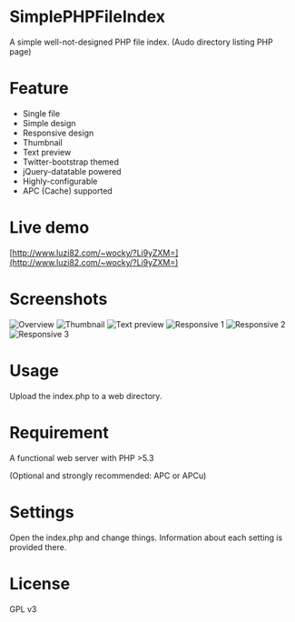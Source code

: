 SimplePHPFileIndex
==================

A simple well-not-designed PHP file index. (Audo directory listing PHP page)

Feature
==================

* Single file
* Simple design
* Responsive design
* Thumbnail
* Text preview
* Twitter-bootstrap themed
* jQuery-datatable powered
* Highly-configurable
* APC (Cache) supported

Live demo
==================
[http://www.luzi82.com/~wocky/?Li9yZXM=](http://www.luzi82.com/~wocky/?Li9yZXM=)

Screenshots
==================

![Overview](https://i.imgur.com/AgzrFEJ.png "Overview")
![Thumbnail](https://i.imgur.com/F6CM6Qj.png "Thumbnail")
![Text preview](https:/i.imgur.com/GQSVcfZ.png "Text preview")
![Responsive 1](https://i.imgur.com/UOlDq0a.png "Responsive 1")
![Responsive 2](https://i.imgur.com/9BBY8aY.png "Responsive 2")
![Responsive 3](https://i.imgur.com/xW9VnhD.png "Responsive 3")

Usage
==================

Upload the index.php to a web directory.

Requirement
==================

A functional web server with PHP >5.3

(Optional and strongly recommended: APC or APCu)

Settings
==================

Open the index.php and change things. Information about each setting is provided there.

License
==================

GPL v3
